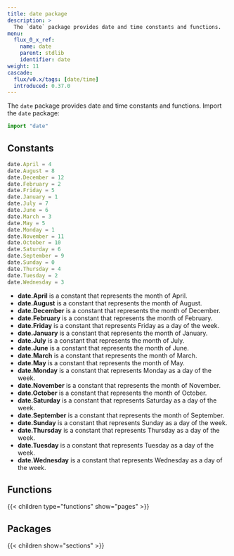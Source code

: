 ```yaml
---
title: date package
description: >
  The `date` package provides date and time constants and functions.
menu:
  flux_0_x_ref:
    name: date 
    parent: stdlib
    identifier: date
weight: 11
cascade:
  flux/v0.x/tags: [date/time]
  introduced: 0.37.0
---
```


<!------------------------------------------------------------------------------

IMPORTANT: This page was generated from comments in the Flux source code. Any
edits made directly to this page will be overwritten the next time the
documentation is generated. 

To make updates to this documentation, update the comments above the package
declaration in the Flux source code:

https://github.com/influxdata/flux/blob/master/stdlib/date/date.flux

Contributing to Flux: https://github.com/influxdata/flux#contributing
Fluxdoc syntax: https://github.com/influxdata/flux/blob/master/docs/fluxdoc.md

------------------------------------------------------------------------------->

The `date` package provides date and time constants and functions.
Import the `date` package:

```js
import "date"
```

## Constants

```js
date.April = 4
date.August = 8
date.December = 12
date.February = 2
date.Friday = 5
date.January = 1
date.July = 7
date.June = 6
date.March = 3
date.May = 5
date.Monday = 1
date.November = 11
date.October = 10
date.Saturday = 6
date.September = 9
date.Sunday = 0
date.Thursday = 4
date.Tuesday = 2
date.Wednesday = 3
```

- **date.April** is a constant that represents the month of April.
- **date.August** is a constant that represents the month of August.
- **date.December** is a constant that represents the month of December.
- **date.February** is a constant that represents the month of February.
- **date.Friday** is a constant that represents Friday as a day of the week.
- **date.January** is a constant that represents the month of January.
- **date.July** is a constant that represents the month of July.
- **date.June** is a constant that represents the month of June.
- **date.March** is a constant that represents the month of March.
- **date.May** is a constant that represents the month of May.
- **date.Monday** is a constant that represents Monday as a day of the week.
- **date.November** is a constant that represents the month of November.
- **date.October** is a constant that represents the month of October.
- **date.Saturday** is a constant that represents Saturday as a day of the week.
- **date.September** is a constant that represents the month of September.
- **date.Sunday** is a constant that represents Sunday as a day of the week.
- **date.Thursday** is a constant that represents Thursday as a day of the week.
- **date.Tuesday** is a constant that represents Tuesday as a day of the week.
- **date.Wednesday** is a constant that represents Wednesday as a day of the week.


## Functions

{{< children type="functions" show="pages" >}}

## Packages

{{< children show="sections" >}}
